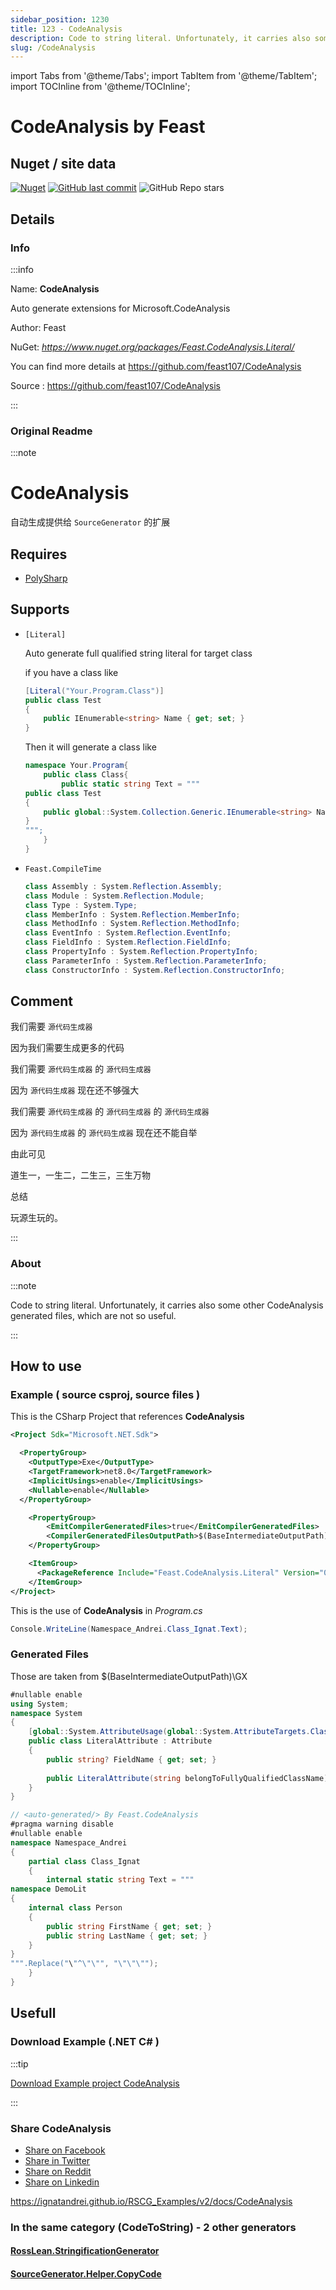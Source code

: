 ```yaml
---
sidebar_position: 1230
title: 123 - CodeAnalysis
description: Code to string literal. Unfortunately, it carries also some other CodeAnalysis generated files, which are not so useful.
slug: /CodeAnalysis
---
```

import Tabs from '@theme/Tabs';
import TabItem from '@theme/TabItem';
import TOCInline from '@theme/TOCInline';

# CodeAnalysis  by Feast


<TOCInline toc={toc}  />

## Nuget / site data
[![Nuget](https://img.shields.io/nuget/dt/Feast.CodeAnalysis.Literal?label=Feast.CodeAnalysis.Literal)](https://www.nuget.org/packages/Feast.CodeAnalysis.Literal/)
[![GitHub last commit](https://img.shields.io/github/last-commit/feast107/CodeAnalysis?label=updated)](https://github.com/feast107/CodeAnalysis)
![GitHub Repo stars](https://img.shields.io/github/stars/feast107/CodeAnalysis?style=social)

## Details

### Info
:::info

Name: **CodeAnalysis**

Auto generate extensions for Microsoft.CodeAnalysis

Author: Feast

NuGet: 
*https://www.nuget.org/packages/Feast.CodeAnalysis.Literal/*   


You can find more details at https://github.com/feast107/CodeAnalysis

Source : https://github.com/feast107/CodeAnalysis

:::

### Original Readme
:::note

# CodeAnalysis
自动生成提供给 `SourceGenerator` 的扩展

## Requires

+ [PolySharp](https://github.com/Sergio0694/PolySharp)

## Supports

+ `[Literal]`
    
    Auto generate full qualified string literal for target class
    
    if you have a class like
    ```csharp
    [Literal("Your.Program.Class")]
    public class Test
    {
        public IEnumerable<string> Name { get; set; }
    }
    ```
    Then it will generate a class like

    ```csharp
    namespace Your.Program{
        public class Class{
            public static string Text = """
    public class Test
    {
        public global::System.Collection.Generic.IEnumerable<string> Name { get; set; }
    }
    """;
        }
    }
    ```

+ `Feast.CompileTime`
    ```csharp
    class Assembly : System.Reflection.Assembly;
    class Module : System.Reflection.Module;
    class Type : System.Type;
    class MemberInfo : System.Reflection.MemberInfo;
    class MethodInfo : System.Reflection.MethodInfo;
    class EventInfo : System.Reflection.EventInfo;
    class FieldInfo : System.Reflection.FieldInfo;
    class PropertyInfo : System.Reflection.PropertyInfo;
    class ParameterInfo : System.Reflection.ParameterInfo;
    class ConstructorInfo : System.Reflection.ConstructorInfo;
    ```

## Comment

我们需要 `源代码生成器`

因为我们需要生成更多的代码

我们需要 `源代码生成器` 的 `源代码生成器`

因为 `源代码生成器` 现在还不够强大

我们需要 `源代码生成器` 的 `源代码生成器` 的 `源代码生成器`

因为 `源代码生成器` 的 `源代码生成器` 现在还不能自举

由此可见

道生一，一生二，二生三，三生万物

总结

玩源生玩的。

:::

### About
:::note

Code to string literal. Unfortunately, it carries also some other CodeAnalysis generated files, which are not so useful.


:::

## How to use

### Example ( source csproj, source files )

<Tabs>

<TabItem value="csproj" label="CSharp Project">

This is the CSharp Project that references **CodeAnalysis**
```xml showLineNumbers {16}
<Project Sdk="Microsoft.NET.Sdk">

  <PropertyGroup>
    <OutputType>Exe</OutputType>
    <TargetFramework>net8.0</TargetFramework>
    <ImplicitUsings>enable</ImplicitUsings>
    <Nullable>enable</Nullable>
  </PropertyGroup>

	<PropertyGroup>
		<EmitCompilerGeneratedFiles>true</EmitCompilerGeneratedFiles>
		<CompilerGeneratedFilesOutputPath>$(BaseIntermediateOutputPath)\GX</CompilerGeneratedFilesOutputPath>
	</PropertyGroup>

	<ItemGroup>
	  <PackageReference Include="Feast.CodeAnalysis.Literal" Version="0.1.0" />
	</ItemGroup>
</Project>

```

</TabItem>

  <TabItem value="D:\gth\RSCG_Examples\v2\rscg_examples\CodeAnalysis\src\DemoLit\Program.cs" label="Program.cs" >

  This is the use of **CodeAnalysis** in *Program.cs*

```csharp showLineNumbers 
Console.WriteLine(Namespace_Andrei.Class_Ignat.Text);
```
  </TabItem>

</Tabs>

### Generated Files

Those are taken from $(BaseIntermediateOutputPath)\GX

<Tabs>


<TabItem value="D:\gth\RSCG_Examples\v2\rscg_examples\CodeAnalysis\src\DemoLit\obj\GX\Feast.CodeAnalysis.LiteralGenerator\Feast.CodeAnalysis.Generators.LiteralGenerator.LiteralGenerator\LiteralAttribute.g.cs" label="LiteralAttribute.g.cs" >


```csharp showLineNumbers 
#nullable enable
using System;
namespace System
{
    [global::System.AttributeUsage(global::System.AttributeTargets.Class | global::System.AttributeTargets.Struct | global::System.AttributeTargets.Interface | global::System.AttributeTargets.Enum | global::System.AttributeTargets.Delegate)]
    public class LiteralAttribute : Attribute
    {
        public string? FieldName { get; set; }
    
        public LiteralAttribute(string belongToFullyQualifiedClassName){ }
    }
}
```

  </TabItem>


<TabItem value="D:\gth\RSCG_Examples\v2\rscg_examples\CodeAnalysis\src\DemoLit\obj\GX\Feast.CodeAnalysis.LiteralGenerator\Feast.CodeAnalysis.Generators.LiteralGenerator.LiteralGenerator\Namespace_Andrei.Class_Ignat.g.cs" label="Namespace_Andrei.Class_Ignat.g.cs" >


```csharp showLineNumbers 
// <auto-generated/> By Feast.CodeAnalysis
#pragma warning disable
#nullable enable
namespace Namespace_Andrei
{
    partial class Class_Ignat
    {
        internal static string Text = """
namespace DemoLit
{
    internal class Person
    {
        public string FirstName { get; set; }
        public string LastName { get; set; }
    }
}
""".Replace("\"^\"\"", "\"\"\"");
    }
}
```

  </TabItem>


</Tabs>

## Usefull

### Download Example (.NET  C# )

:::tip

[Download Example project CodeAnalysis ](/sources/CodeAnalysis.zip)

:::


### Share CodeAnalysis 

<ul>
  <li><a href="https://www.facebook.com/sharer/sharer.php?u=https%3A%2F%2Fignatandrei.github.io%2FRSCG_Examples%2Fv2%2Fdocs%2FCodeAnalysis&quote=CodeAnalysis" title="Share on Facebook" target="_blank">Share on Facebook</a></li>
  <li><a href="https://twitter.com/intent/tweet?source=https%3A%2F%2Fignatandrei.github.io%2FRSCG_Examples%2Fv2%2Fdocs%2FCodeAnalysis&text=CodeAnalysis:%20https%3A%2F%2Fignatandrei.github.io%2FRSCG_Examples%2Fv2%2Fdocs%2FCodeAnalysis" target="_blank" title="Tweet">Share in Twitter</a></li>
  <li><a href="http://www.reddit.com/submit?url=https%3A%2F%2Fignatandrei.github.io%2FRSCG_Examples%2Fv2%2Fdocs%2FCodeAnalysis&title=CodeAnalysis" target="_blank" title="Submit to Reddit">Share on Reddit</a></li>
  <li><a href="http://www.linkedin.com/shareArticle?mini=true&url=https%3A%2F%2Fignatandrei.github.io%2FRSCG_Examples%2Fv2%2Fdocs%2FCodeAnalysis&title=CodeAnalysis&summary=&source=https%3A%2F%2Fignatandrei.github.io%2FRSCG_Examples%2Fv2%2Fdocs%2FCodeAnalysis" target="_blank" title="Share on LinkedIn">Share on Linkedin</a></li>
</ul>

https://ignatandrei.github.io/RSCG_Examples/v2/docs/CodeAnalysis

### In the same category (CodeToString) - 2 other generators


#### [RossLean.StringificationGenerator](/docs/RossLean.StringificationGenerator)


#### [SourceGenerator.Helper.CopyCode](/docs/SourceGenerator.Helper.CopyCode)

